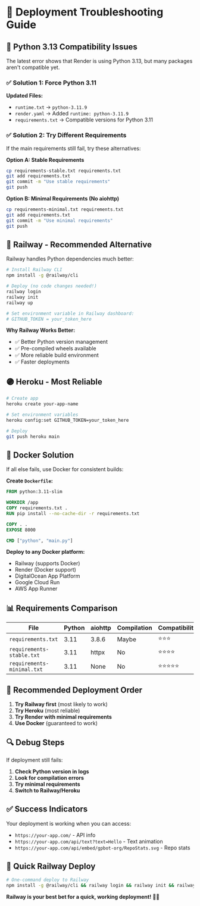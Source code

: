 # 🔧 Deployment Troubleshooting Guide

## 🐍 **Python 3.13 Compatibility Issues**

The latest error shows that Render is using Python 3.13, but many packages aren't compatible yet.

### ✅ **Solution 1: Force Python 3.11**

**Updated Files:**
- `runtime.txt` → `python-3.11.9`
- `render.yaml` → Added `runtime: python-3.11.9`
- `requirements.txt` → Compatible versions for Python 3.11

### ✅ **Solution 2: Try Different Requirements**

If the main requirements still fail, try these alternatives:

**Option A: Stable Requirements**
```bash
cp requirements-stable.txt requirements.txt
git add requirements.txt
git commit -m "Use stable requirements"
git push
```

**Option B: Minimal Requirements (No aiohttp)**
```bash
cp requirements-minimal.txt requirements.txt
git add requirements.txt
git commit -m "Use minimal requirements"
git push
```

## 🚂 **Railway - Recommended Alternative**

Railway handles Python dependencies much better:

```bash
# Install Railway CLI
npm install -g @railway/cli

# Deploy (no code changes needed!)
railway login
railway init
railway up

# Set environment variable in Railway dashboard:
# GITHUB_TOKEN = your_token_here
```

**Why Railway Works Better:**
- ✅ Better Python version management
- ✅ Pre-compiled wheels available
- ✅ More reliable build environment
- ✅ Faster deployments

## 🟣 **Heroku - Most Reliable**

```bash
# Create app
heroku create your-app-name

# Set environment variables
heroku config:set GITHUB_TOKEN=your_token_here

# Deploy
git push heroku main
```

## 🐳 **Docker Solution**

If all else fails, use Docker for consistent builds:

**Create `Dockerfile`:**
```dockerfile
FROM python:3.11-slim

WORKDIR /app
COPY requirements.txt .
RUN pip install --no-cache-dir -r requirements.txt

COPY . .
EXPOSE 8000

CMD ["python", "main.py"]
```

**Deploy to any Docker platform:**
- Railway (supports Docker)
- Render (Docker support)
- DigitalOcean App Platform
- Google Cloud Run
- AWS App Runner

## 📊 **Requirements Comparison**

| File | Python | aiohttp | Compilation | Compatibility |
|------|--------|---------|-------------|---------------|
| `requirements.txt` | 3.11 | 3.8.6 | Maybe | ⭐⭐⭐ |
| `requirements-stable.txt` | 3.11 | httpx | No | ⭐⭐⭐⭐ |
| `requirements-minimal.txt` | 3.11 | None | No | ⭐⭐⭐⭐⭐ |

## 🎯 **Recommended Deployment Order**

1. **Try Railway first** (most likely to work)
2. **Try Heroku** (most reliable)
3. **Try Render with minimal requirements**
4. **Use Docker** (guaranteed to work)

## 🔍 **Debug Steps**

If deployment still fails:

1. **Check Python version in logs**
2. **Look for compilation errors**
3. **Try minimal requirements**
4. **Switch to Railway/Heroku**

## ✅ **Success Indicators**

Your deployment is working when you can access:
- `https://your-app.com/` - API info
- `https://your-app.com/api/text?text=Hello` - Text animation
- `https://your-app.com/api/embed/gpbot-org/RepoStats.svg` - Repo stats

## 🚀 **Quick Railway Deploy**

```bash
# One-command deploy to Railway
npm install -g @railway/cli && railway login && railway init && railway up
```

**Railway is your best bet for a quick, working deployment!** 🚂✨
